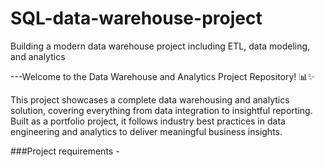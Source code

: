 # SQL-data-warehouse-project
Building a modern data warehouse project including ETL, data modeling, and analytics 

---Welcome to the Data Warehouse and Analytics Project Repository! 📊✨

This project showcases a complete data warehousing and analytics solution, covering everything from data integration to insightful reporting. Built as a portfolio project, it follows industry best practices in data engineering and analytics to deliver meaningful business insights.


###Project requirements -
